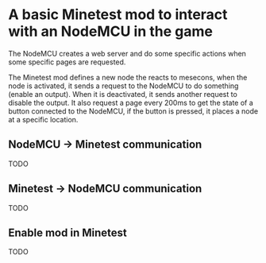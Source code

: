 # A basic Minetest mod to interact with an NodeMCU in the game
The NodeMCU creates a web server and do some specific actions when some specific pages are requested.

The Minetest mod defines a new node the reacts to mesecons, when the node is activated, it sends a request to the NodeMCU to do something (enable an output). When it is deactivated, it sends another request to disable the output.
It also request a page every 200ms to get the state of a button connected to the NodeMCU, if the button is pressed, it places a node at a specific location.

## NodeMCU -> Minetest communication
TODO

## Minetest -> NodeMCU communication
TODO

## Enable mod in Minetest
TODO
